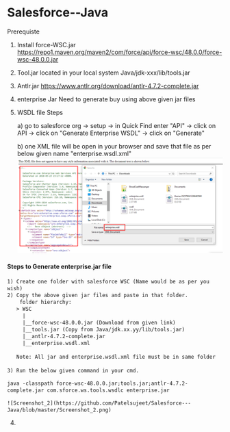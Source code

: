 # Salesforce--Java
Prerequiste
1) Install force-WSC.jar
    https://repo1.maven.org/maven2/com/force/api/force-wsc/48.0.0/force-wsc-48.0.0.jar
2) Tool.jar
    located in your local system 
      Java/jdk-xxx/lib/tools.jar
3) Antlr.jar
   https://www.antlr.org/download/antlr-4.7.2-complete.jar
4) enterprise Jar
    Need to generate buy using above given jar files
5) WSDL file Steps

    a) go to salesforce org -> setup -> in Quick Find enter "API" -> click on API -> click on "Generate Enterprise WSDL" -> click on   "Generate"
 
    b) one XML file will be open in your browser and save that file as per below given name
          "enterprise.wsdl.xml"
          ![Screenshot_1](https://github.com/Patelsujeet/Salesforce---Java/blob/master/Screenshot_1.png)

#### Steps to Generate enterprise.jar file

    1) Create one folder with salesforce WSC (Name would be as per you wish)
    2) Copy the above given jar files and paste in that folder.
        folder hierarchy:
       > WSC
         |
         |__force-wsc-48.0.0.jar (Download from given link)
         |__tools.jar (Copy from Java/jdk.xx.yy/lib/tools.jar)       
         |__antlr-4.7.2-complete.jar
         |__enterprise.wsdl.xml
       
       Note: All jar and enterprise.wsdl.xml file must be in same folder

    3) Run the below given command in your cmd.
``` 
java -classpath force-wsc-48.0.0.jar;tools.jar;antlr-4.7.2-complete.jar com.sforce.ws.tools.wsdlc enterprise.jar
```
    ![Screenshot_2](https://github.com/Patelsujeet/Salesforce---Java/blob/master/Screenshot_2.png)
   
   4) 
        
        
